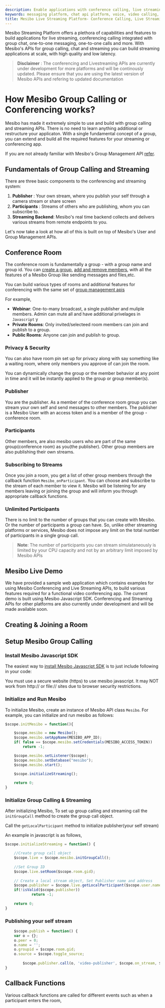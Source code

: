 ```yaml
---
description: Enable applications with conference calling, live streaming, screen sharing, group chat and more
keywords: messaging platform, chat api platform, voice, video calling, mesibo communication platform
title: Mesibo Live Streaming Platform- Conference Calling, Live Streaming, Screen sharing and chat API
---
```


Mesibo Streaming Platform offers a plethora of capabilities and features to build applications for live streaming, conferencing calling integrated with group chat, one-to-one messaging, one-to-one calls and more. With Mesibo's APIs for group calling, chat and streaming you can build streaming applications at scale, with high quality and low latency.

> **Disclaimer** : The conferencing and Livestreaming APIs are currently under development for more platforms and will be continously updated. Please ensure that you are using the latest version of Mesibo APIs and refering to updated documentation

# How Mesibo Group Calling or Conferencing works?
Mesibo has made it extremely simple to use and build with group calling and streaming APIs. There is no need to learn anything additional or restructure your applicaton. With a single fundamental concept of a group, you can extend and build all the required features for your streaming or conferencing app.

If you are not already familiar with Mesibo's Group Management API [refer](https://mesibo.com/documentation/api/backend-api/#group-management-apis). 

## Fundamentals of Group Calling and Streaming

 There are three basic components to the conferencing and streaming system:
 1. **Publisher** : Your own stream, where you publish your self through a camera stream or share screen
 2. **Participants**  : Streams of others who are publishing, whom you can subscribe to.
 3. **Streaming Backend**: Mesibo's real time backend collects and delivers various streams from remote endpoints to you.
 
Let's now take a look at how all of this is built on top of Mesibo's User and Group Management APIs.

## Conference Room
The conference room is fundamentally a group - with a group name and group id. You can [create a group](https://mesibo.com/documentation/api/backend-api/#create-a-group), [add and remove members](https://mesibo.com/documentation/api/backend-api/#add-or-remove-group-members), with all the features of a Mesibo Group like sending messages and files,etc.

You can build various types of rooms and additional features for conferencing with the same set of [group management apis](https://mesibo.com/documentation/api/backend-api/#group-management-apis)

For example,
- **Webinar**: One-to-many broadcast, a single publisher and muliple members. Admin can mute all and have additional privelages in `Javascript` y
- **Private Rooms**: Only invited/selecteed room members can join and publish to a group. 
- **Public Rooms**: Anyone can join and publish to group.

### Privacy & Security
You can also have room pin set up for privacy along with say something like a waiting room, where only members you approve of can join the room.

You can dynamically change the group or the member behavior at any point in time and it will be instantly applied to the group or group member(s).

### Publisher
You are the publisher. As a member of the conference room group you can stream your own self and send messages to other members. The publisher is a Mesibo User with an access token and is a member of the group - conference room.

### Participants
Other members, are also mesibo users who are part of the same group(conference room) as you(the publisher). Other group members are also publishing their own streams.

### Subscribing to Streams
Once you join a room, you get a list of other group members through the callback function `Mesibo_onParticipant`. You can choose and subscribe to the stream of each member to view it. Mesibo will be listening for any members leaving or joining the group and will inform you through appropriate callback functions.

### Unlimited Participants
There is no limit to the number of groups that you can create with Mesibo. Or the number of participants a group can have.
So, unlike other streaming platforms or services, Mesibo does not impose any limit on the total number of participants in a single group call.

> **Note**: The number of participants you can stream simulataneously is limited by your CPU capacity and not by an arbitrary limit imposed by Mesibo APIs

## Mesibo Live Demo
We have provided a sample web application which contains examples for using Mesibo Conferencing and Live Streaming APIs, to build various features required for a functional video conferencing app. The current demo is built using Mesibo Javascript SDK. Conferencing and Streaming APIs for other platforms are also currently under development and will be made available soon.

## Creating & Joining a Room

## Setup Mesibo Group Calling

### Install Mesibo Javascript SDK
The easiest way to [install Mesibo Javascript SDK](https://mesibo.com/documentation/install/javascript/) is to just include following in your code:

<script type="text/javascript" src="https://api.mesibo.com/mesibo.js"></script>

You must use a secure website (https) to use mesibo javascript. It may NOT work from http:// or file:// sites due to browser security restrictions.

### Initialize and Run Mesibo
To initialize Mesibo, create an instance of Mesibo API class `Mesibo`. 
 For example, you can initialize and run mesibo as follows:
 
```javascript
$scope.initMesibo = function(){

    $scope.mesibo = new Mesibo();
    $scope.mesibo.setAppName(MESIBO_APP_ID);
    if( false == $scope.mesibo.setCredentials(MESIBO_ACCESS_TOKEN))
        return -1;

    $scope.mesibo.setListener($scope);
    $scope.mesibo.setDatabase("mesibo");
    $scope.mesibo.start();

    $scope.initializeStreaming();
    
    return 0;
}
```
### Initialize Group Calling & Streaming

After initializing Mesibo, To set up group calling and streaming call the `initGroupCall` method to create the group call object.

Call the `getLocalParticipant` method to initialize publisher(your self stream) 

An example in javascript is as follows,
```javascript
$scope.initializeStreaming = function() {

    //Create group call object
    $scope.live = $scope.mesibo.initGroupCall(); 
    
    //Set Group ID
    $scope.live.setRoom($scope.room.gid); 
    
    // Create a local stream object, Set Publisher name and address
    $scope.publisher = $scope.live.getLocalParticipant($scope.user.name, $scope.user.address); 
    if(!isValid($scope.publisher))
        	return -1; 
    
    return 0;
}          
```
### Publishing your self stream
```javascript
    $scope.publish = function() {
	var o = {};
	o.peer = 0;
	o.name = '';
	o.groupid = $scope.room.gid;	
	o.source = $scope.toggle_source;	   
	
        $scope.publisher.call(o, 'video-publisher', $scope.on_stream, $scope.on_status);
}
```

## Callback Functions
Various callback functions are called for different events such as when a participant enters the room, 


